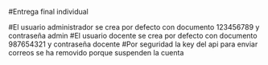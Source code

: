 #Entrega final individual 

#El usuario administrador se crea por defecto con documento 123456789 y contraseña admin
#El usuario docente se crea por defecto con documento 987654321 y contraseña docente
#Por seguridad la key del api para enviar correos se ha removido porque suspenden la cuenta